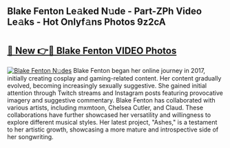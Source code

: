 ## Blake Fenton Le𝚊ked N𝚞de - Part-ZPh Video Le𝚊ks - Hot Onlyf𝚊ns Photos 9z2cA

# <h2><a href="http://ab56444.deff.icu/?id=Blake+Fenton">🔗 New 👉🔴 Blake Fenton VIDEO Photos</a></h2>

[![Blake Fenton N𝚞des](https://i.imgur.com/rIISA9y.gif)](http://ab56444.deff.icu/?id=Blake+Fenton)
Blake Fenton began her online journey in 2017, initially creating cosplay and gaming-related content. Her content gradually evolved, becoming increasingly sexually suggestive. She gained initial attention through Twitch streams and Instagram posts featuring provocative imagery and suggestive commentary. Blake Fenton has collaborated with various artists, including mxmtoon, Chelsea Cutler, and Claud. These collaborations have further showcased her versatility and willingness to explore different musical styles. Her latest project, "Ashes," is a testament to her artistic growth, showcasing a more mature and introspective side of her songwriting.
